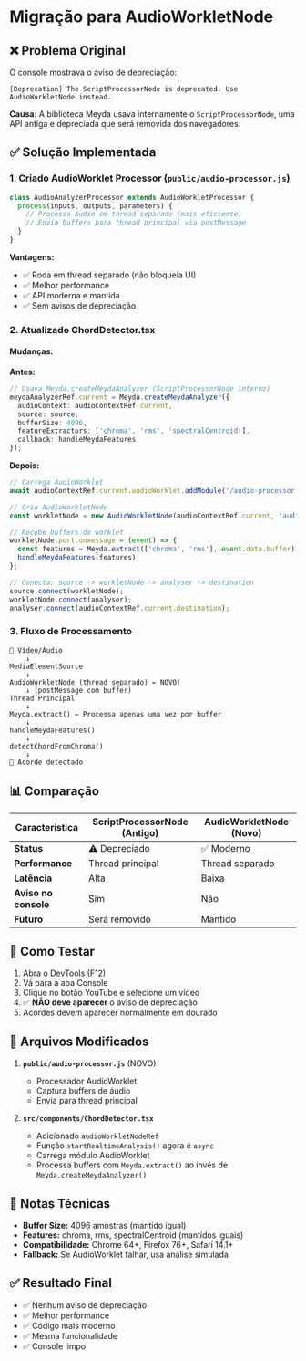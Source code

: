 # Migração para AudioWorkletNode

## ❌ Problema Original

O console mostrava o aviso de depreciação:
```
[Deprecation] The ScriptProcessorNode is deprecated. Use AudioWorkletNode instead.
```

**Causa:** A biblioteca Meyda usava internamente o `ScriptProcessorNode`, uma API antiga e depreciada que será removida dos navegadores.

## ✅ Solução Implementada

### 1. **Criado AudioWorklet Processor** (`public/audio-processor.js`)

```javascript
class AudioAnalyzerProcessor extends AudioWorkletProcessor {
  process(inputs, outputs, parameters) {
    // Processa áudio em thread separado (mais eficiente)
    // Envia buffers para thread principal via postMessage
  }
}
```

**Vantagens:**
- ✅ Roda em thread separado (não bloqueia UI)
- ✅ Melhor performance
- ✅ API moderna e mantida
- ✅ Sem avisos de depreciação

### 2. **Atualizado ChordDetector.tsx**

#### Mudanças:

**Antes:**
```typescript
// Usava Meyda.createMeydaAnalyzer (ScriptProcessorNode interno)
meydaAnalyzerRef.current = Meyda.createMeydaAnalyzer({
  audioContext: audioContextRef.current,
  source: source,
  bufferSize: 4096,
  featureExtractors: ['chroma', 'rms', 'spectralCentroid'],
  callback: handleMeydaFeatures
});
```

**Depois:**
```typescript
// Carrega AudioWorklet
await audioContextRef.current.audioWorklet.addModule('/audio-processor.js');

// Cria AudioWorkletNode
const workletNode = new AudioWorkletNode(audioContextRef.current, 'audio-analyzer-processor');

// Recebe buffers do worklet
workletNode.port.onmessage = (event) => {
  const features = Meyda.extract(['chroma', 'rms'], event.data.buffer);
  handleMeydaFeatures(features);
};

// Conecta: source -> workletNode -> analyser -> destination
source.connect(workletNode);
workletNode.connect(analyser);
analyser.connect(audioContextRef.current.destination);
```

### 3. **Fluxo de Processamento**

```
🎵 Vídeo/Áudio
    ↓
MediaElementSource
    ↓
AudioWorkletNode (thread separado) ← NOVO!
    ↓ (postMessage com buffer)
Thread Principal
    ↓
Meyda.extract() ← Processa apenas uma vez por buffer
    ↓
handleMeydaFeatures()
    ↓
detectChordFromChroma()
    ↓
🎸 Acorde detectado
```

## 📊 Comparação

| Característica | ScriptProcessorNode (Antigo) | AudioWorkletNode (Novo) |
|---|---|---|
| **Status** | ⚠️ Depreciado | ✅ Moderno |
| **Performance** | Thread principal | Thread separado |
| **Latência** | Alta | Baixa |
| **Aviso no console** | Sim | Não |
| **Futuro** | Será removido | Mantido |

## 🧪 Como Testar

1. Abra o DevTools (F12)
2. Vá para a aba Console
3. Clique no botão YouTube e selecione um vídeo
4. ✅ **NÃO deve aparecer** o aviso de depreciação
5. Acordes devem aparecer normalmente em dourado

## 🔧 Arquivos Modificados

1. **`public/audio-processor.js`** (NOVO)
   - Processador AudioWorklet
   - Captura buffers de áudio
   - Envia para thread principal

2. **`src/components/ChordDetector.tsx`**
   - Adicionado `audioWorkletNodeRef`
   - Função `startRealtimeAnalysis()` agora é `async`
   - Carrega módulo AudioWorklet
   - Processa buffers com `Meyda.extract()` ao invés de `Meyda.createMeydaAnalyzer()`

## 📝 Notas Técnicas

- **Buffer Size:** 4096 amostras (mantido igual)
- **Features:** chroma, rms, spectralCentroid (mantidos iguais)
- **Compatibilidade:** Chrome 64+, Firefox 76+, Safari 14.1+
- **Fallback:** Se AudioWorklet falhar, usa análise simulada

## ✅ Resultado Final

- ✅ Nenhum aviso de depreciação
- ✅ Melhor performance
- ✅ Código mais moderno
- ✅ Mesma funcionalidade
- ✅ Console limpo
